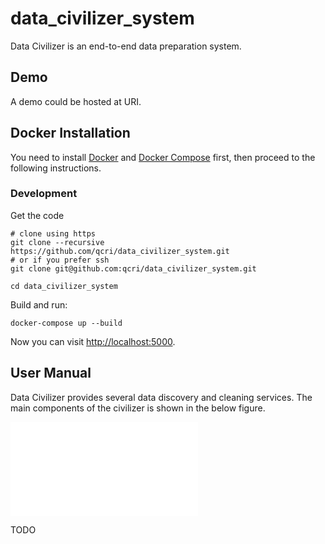 # data_civilizer_system

Data Civilizer is an end-to-end data preparation system. 

## Demo
A demo could be hosted at URI.

## Docker Installation
You need to install [Docker](https://www.docker.com/community-edition)
and [Docker Compose](https://docs.docker.com/compose/install/)
first, then proceed to the following instructions.

### Development

Get the code

    # clone using https
    git clone --recursive https://github.com/qcri/data_civilizer_system.git
    # or if you prefer ssh
    git clone git@github.com:qcri/data_civilizer_system.git

    cd data_civilizer_system
    
Build and run:

    docker-compose up --build

Now you can visit [http://localhost:5000](http://localhost:5000).

## User Manual 
Data Civilizer provides several data discovery and cleaning services. The main components of the civilizer is shown in the below figure. 

![The Data Civilizer system](blob/master/dataCivilizerSystem.pdf) 

TODO